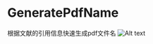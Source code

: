 # GeneratePdfName
根据文献的引用信息快速生成pdf文件名
![Alt text](https://github.com/xhufo/GeneratePdfName/edit/master/Screenshots/snipaste20180428_161624.png)
 
